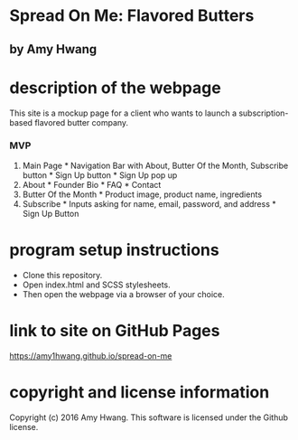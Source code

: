# Spread On Me: Flavored Butters
## by Amy Hwang

# description of the webpage
This site is a mockup page for a client who wants to launch a subscription-based flavored butter company.

### MVP
  1. Main Page
    * Navigation Bar with About, Butter Of the Month, Subscribe button
    * Sign Up button
    * Sign Up pop up
  2. About
    * Founder Bio
    * FAQ
    * Contact
  3. Butter Of the Month
    * Product image, product name, ingredients
  4. Subscribe
    * Inputs asking for name, email, password, and address
    * Sign Up Button

# program setup instructions
* Clone this repository.
* Open index.html and SCSS stylesheets.
* Then open the webpage via a browser of your choice.


# link to site on GitHub Pages
https://amy1hwang.github.io/spread-on-me

# copyright and license information
Copyright (c) 2016 Amy Hwang. This software is licensed under the Github license.

